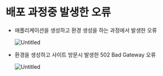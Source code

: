 # 배포 과정중 발생한 오류

- 애플리케이션을 생성하고 환경 생성을 하는 과정에서 발생한 오류
    
    ![Untitled](%E1%84%87%E1%85%A2%E1%84%91%E1%85%A9%20%E1%84%80%E1%85%AA%E1%84%8C%E1%85%A5%E1%86%BC%E1%84%8C%E1%85%AE%E1%86%BC%20%E1%84%87%E1%85%A1%E1%86%AF%E1%84%89%E1%85%A2%E1%86%BC%E1%84%92%E1%85%A1%E1%86%AB%20%E1%84%8B%E1%85%A9%E1%84%85%E1%85%B2%20284338a3c84a42b1bb09877292bd75fc/Untitled.png)
    
- 환경을 생성하고 사이트 방문시 발생한 502 Bad Gateway 오류
    
    ![Untitled](%E1%84%87%E1%85%A2%E1%84%91%E1%85%A9%20%E1%84%80%E1%85%AA%E1%84%8C%E1%85%A5%E1%86%BC%E1%84%8C%E1%85%AE%E1%86%BC%20%E1%84%87%E1%85%A1%E1%86%AF%E1%84%89%E1%85%A2%E1%86%BC%E1%84%92%E1%85%A1%E1%86%AB%20%E1%84%8B%E1%85%A9%E1%84%85%E1%85%B2%20284338a3c84a42b1bb09877292bd75fc/Untitled%201.png)